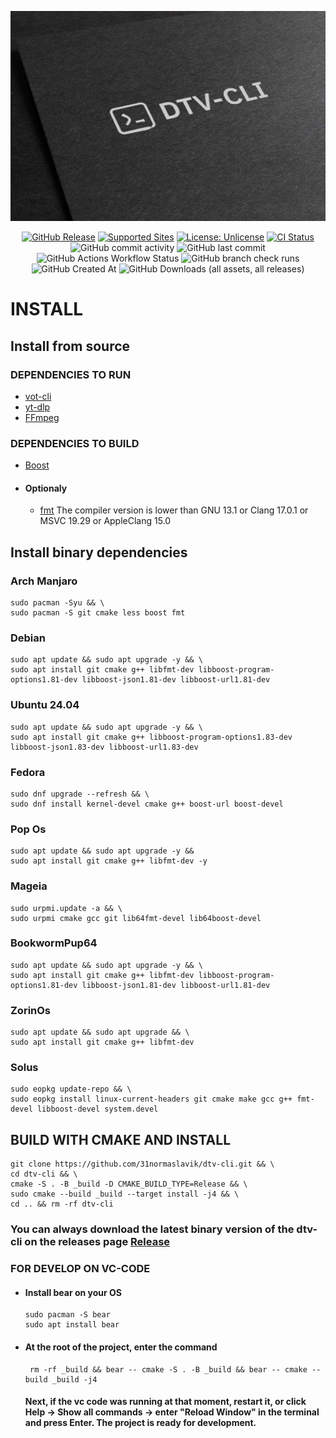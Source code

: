 <!-- MANPAGE: BEGIN EXCLUDED SECTION -->
<div align="center">

![DTV-CLI](.github/workflows/head.jpg)

[![GitHub Release](https://img.shields.io/github/v/release/31normaslavik/dtv-cli?sort=date&display_name=tag&style=for-the-badge&labelColor=green)](https://github.com/31normaslavik/dtv-cli/releases "Release")
[![Supported Sites](https://img.shields.io/badge/-Supported_Sites-brightgreen.svg?style=for-the-badge)](https://github.com/yt-dlp/yt-dlp/blob/master/supportedsites.md "Supported Sites")
[![License: Unlicense](https://img.shields.io/badge/-license-blue.svg?style=for-the-badge)](LICENSE "License")
[![CI Status](https://img.shields.io/github/actions/workflow/status/31normaslavik/dtv-cli/.github/workflows/ubuntu.yml?branch=main&label=Tests&style=for-the-badge&labelColor=4B88A2)](https://github.com/31normaslavik/dtv-cli/actions "CI Status")
![GitHub commit activity](https://img.shields.io/github/commit-activity/m/31normaslavik/dtv-cli?style=for-the-badge&labelColor=70A37F&color=ADBDFF)
![GitHub last commit](https://img.shields.io/github/last-commit/31normaslavik/dtv-cli?display_timestamp=author&style=for-the-badge&labelColor=79B473)
![GitHub Actions Workflow Status](https://img.shields.io/github/actions/workflow/status/31normaslavik/dtv-cli/.github%2Fworkflows%2Fubuntu.yml?style=for-the-badge&labelColor=505168)
![GitHub branch check runs](https://img.shields.io/github/check-runs/31normaslavik/dtv-cli/main?style=for-the-badge&labelColor=004777)
![GitHub Created At](https://img.shields.io/github/created-at/31normaslavik/dtv-cli?style=for-the-badge&labelColor=DBBEA1&color=E08E45)
![GitHub Downloads (all assets, all releases)](https://img.shields.io/github/downloads/31normaslavik/dtv-cli/total?style=for-the-badge&labelColor=379392&color=B3C0A4)


</div>
<!-- MANPAGE: END EXCLUDED SECTION -->

INSTALL
===================================================================

## Install from source
### DEPENDENCIES TO RUN
*  [vot-cli](https://github.com/FOSWLY/vot-cli)
*  [yt-dlp](https://github.com/yt-dlp/yt-dlp)
*  [FFmpeg](https://github.com/FFmpeg/FFmpeg)

### DEPENDENCIES TO BUILD
* [Boost](https://www.boost.org/)
* #### Optionaly
  * [fmt](https://fmt.dev) The compiler version is lower than GNU 13.1 or Clang 17.0.1 or MSVC 19.29 or AppleClang 15.0

## Install binary dependencies

### Arch Manjaro
```
sudo pacman -Syu && \
sudo pacman -S git cmake less boost fmt
```

### Debian
```
sudo apt update && sudo apt upgrade -y && \
sudo apt install git cmake g++ libfmt-dev libboost-program-options1.81-dev libboost-json1.81-dev libboost-url1.81-dev
```
### Ubuntu 24.04
```
sudo apt update && sudo apt upgrade -y && \
sudo apt install git cmake g++ libboost-program-options1.83-dev libboost-json1.83-dev libboost-url1.83-dev

```
### Fedora
```
sudo dnf upgrade --refresh && \
sudo dnf install kernel-devel cmake g++ boost-url boost-devel
```
### Pop Os
```
sudo apt update && sudo apt upgrade -y &&
sudo apt install git cmake g++ libfmt-dev -y
```
### Mageia
```
sudo urpmi.update -a && \
sudo urpmi cmake gcc git lib64fmt-devel lib64boost-devel
```
### BookwormPup64
```
sudo apt update && sudo apt upgrade -y && \
sudo apt install git cmake g++ libfmt-dev libboost-program-options1.81-dev libboost-json1.81-dev libboost-url1.81-dev
```
### ZorinOs
```
sudo apt update && sudo apt upgrade && \
sudo apt install git cmake g++ libfmt-dev
```
### Solus
```
sudo eopkg update-repo && \
sudo eopkg install linux-current-headers git cmake make gcc g++ fmt-devel libboost-devel system.devel
```

## BUILD WITH CMAKE AND INSTALL
```
git clone https://github.com/31normaslavik/dtv-cli.git && \
cd dtv-cli && \
cmake -S . -B _build -D CMAKE_BUILD_TYPE=Release && \
sudo cmake --build _build --target install -j4 && \
cd .. && rm -rf dtv-cli
```

### You can always download the latest binary version of the dtv-cli on the releases page [Release](https://github.com/31normaslavik/dtv-cli/releases)

### FOR DEVELOP ON VC-CODE
* #### Install bear on your OS
  ```
  sudo pacman -S bear
  sudo apt install bear
  ```
* #### At the root of the project, enter the command

  ```
   rm -rf _build && bear -- cmake -S . -B _build && bear -- cmake --build _build -j4
  ```
  #### Next, if the vc code was running at that moment, restart it, or click Help -> Show all commands -> enter "Reload Window" in the terminal and press Enter. The project is ready for development.